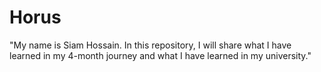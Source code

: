# Horus
"My name is Siam Hossain. In this repository, I will share what I have learned in my 4-month journey and what I have learned in my university."